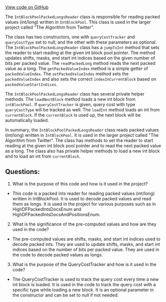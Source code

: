 [View code on GitHub](https://github.com/misbahsy/the-algorithm/src/java/com/twitter/search/core/earlybird/index/inverted/IntBlockPoolPackedLongsReader.java)

The `IntBlockPoolPackedLongsReader` class is responsible for reading packed values (int/long) written in `IntBlockPool`. This class is used in the larger project called "The Algorithm from Twitter". 

The class has two constructors, one with `queryCostTracker` and `queryCostType` set to null, and the other with these parameters as optional. The `IntBlockPoolPackedLongsReader` class has a `jumpToInt` method that sets the reader to start reading at the given int block pool pointer. The method updates shifts, masks, and start int indices based on the given number of bits per packed value. The `readPackedLong` method reads the next packed value as a long. The `getPackedValueIndex` method is a simple getter of `packedValueIndex`. The `setPackedValueIndex` method sets the `packedValueIndex` and also sets the correct `indexInCurrentBlock` based on `packedValueStartIndices`.

The `IntBlockPoolPackedLongsReader` class has several private helper methods. The `loadNextBlock` method loads a new int block from `intBlockPool`. If `queryCostTracker` is given, query cost with type `queryCostType` will be tracked as well. The `loadInt` method loads an int from `currentBlock`. If the `currentBlock` is used up, the next block will be automatically loaded.

In summary, the `IntBlockPoolPackedLongsReader` class reads packed values (int/long) written in `IntBlockPool`. It is used in the larger project called "The Algorithm from Twitter". The class has methods to set the reader to start reading at the given int block pool pointer and to read the next packed value as a long. The class also has private helper methods to load a new int block and to load an int from `currentBlock`.
## Questions: 
 1. What is the purpose of this code and how is it used in the project?
- This code is a packed ints reader for reading packed values (int/long) written in IntBlockPool. It is used to decode packed values and read them as longs. It is used in the project for various purposes such as in HighDFPackedIntsDocsEnum and HighDFPackedIntsDocsAndPositionsEnum.
2. What is the significance of the pre-computed values and how are they used in the code?
- The pre-computed values are shifts, masks, and start int indices used to decode packed ints. They are used to update shifts, masks, and start int indices based on the number of bits per packed value. They are used in the code to decode packed values as longs.
3. What is the purpose of the QueryCostTracker and how is it used in the code?
- The QueryCostTracker is used to track the query cost every time a new int block is loaded. It is used in the code to track the query cost with a specific type while loading a new block. It is an optional parameter in the constructor and can be set to null if not needed.